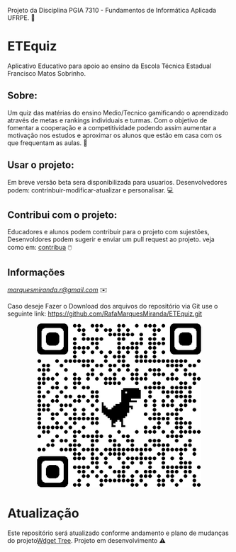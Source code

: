 
Projeto da Disciplina PGIA 7310 - Fundamentos de Informática Aplicada UFRPE. 🧐
# ETEquiz
Aplicativo Educativo para apoio ao ensino da Escola Técnica Estadual Francisco Matos Sobrinho.


## Sobre:
Um  quiz das matérias do ensino Medio/Tecnico gamificando o aprendizado através de metas e rankings individuais e turmas. Com o objetivo de fomentar a cooperação e a competitividade podendo assim aumentar a motivação nos estudos e aproximar os alunos que estão em casa com os que frequentam as aulas. 📖

## Usar o projeto:
Em breve versão beta sera disponibilizada para usuarios.
Desenvolvedores podem: contrinbuir-modificar-atualizar e personalisar. 💻

## Contribui com o projeto:
Educadores e alunos podem contribuir para o projeto com sujestões, Desenvoldores podem sugerir e enviar um pull request ao projeto.
veja como em: [contribua](https://docs.github.com/pt/github/getting-started-with-github/fork-a-repo) 🖱️

## Informações

*marquesmiranda.r@gmail.com* ✉️


Caso deseje  Fazer o Download dos arquivos do repositório via Git use o seguinte link:
	https://github.com/RafaMarquesMiranda/ETEquiz.git
	<p align ="center">
	<img wigth="20" src="/qrcode_github.com.png">
	</p>
	
# Atualização
Este repositório será atualizado conforme andamento e plano de mudanças do projeto[Wdget Tree](https://rafamarquesmiranda.github.io/ete_quiz/).
	Projeto em desenvolvimento ⚠️


